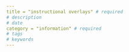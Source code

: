 ```yaml
---
title = "instructional overlays" # required 
# description
# date 
category = "information" # required 
# tags
# keywords
---
```

